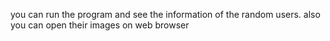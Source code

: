 you can run the program and see the information of the random users.
also you can open their images on web browser
